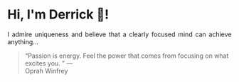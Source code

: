 # Hi, I'm Derrick 👋!
<p align="justify">I admire uniqueness and believe that a clearly focused mind can achieve anything...</p> 
<!-- #quote-start -->
<blockquote>&ldquo;Passion is energy. Feel the power that comes from focusing on what excites you. &rdquo; &mdash; <footer>Oprah Winfrey</footer></blockquote>
<!-- #quote-end -->
